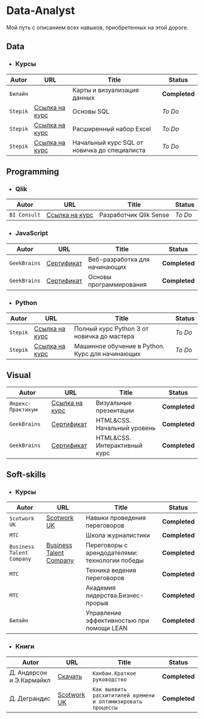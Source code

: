 # Data-Analyst
Мой путь с описанием всех навыков, приобретенных на этой дороге.

  ## Data
  - ### Курсы
  | Autor | URL | Title | Status
  | --- | --- | --- | --- |
  | `Билайн` | | Карты и визуализация данных | **Completed** |
  | `Stepik` | [Ссылка на курс](https://stepik.org/course/61247/promo) | Основы SQL | *To Do* |
  | `Stepik` | [Ссылка на курс](https://stepik.org/course/175382/promo) | Расширенный набор Excel | *To Do* |
  | `Stepik` | [Ссылка на курс](https://stepik.org/course/175382/promo) | Начальный курс SQL от новичка до специалиста | *To Do* |
  ## Programming
  - ### Qlik
  | Autor | URL | Title | Status
  | --- | --- | --- | --- |
  | `BI Consult` | [Ссылка на курс](https://education.biconsult.ru/courses/19/) | Разработчик Qlik Sense | *To Do* |
  - ### JavaScript
  | Autor | URL | Title | Status
  | --- | --- | --- | --- |
  | `GeekBrains` | [Сертификат](https://github.com/ivushkin/Data-Analyst/blob/1c1f1bf5a454184d595989a77e2c63c88cfc538f/Certificates/%D0%92%D0%B5%D0%B1-%D0%A0%D0%B0%D0%B7%D1%80%D0%B0%D0%B1%D0%BE%D1%82%D0%BA%D0%B0%20%D0%B4%D0%BB%D1%8F%20%D0%BD%D0%B0%D1%87%D0%B8%D0%BD%D0%B0%D1%8E%D1%89%D0%B8%D1%85.pdf) | Веб-разработка для начинающих | **Completed** |
  | `GeekBrains` | [Сертификат](https://github.com/ivushkin/Data-Analyst/blob/29acb76419dd2d341c799d7e8c9f7207ce25e6af/Certificates/%D0%9E%D1%81%D0%BD%D0%BE%D0%B2%D1%8B%20%D0%BF%D1%80%D0%BE%D0%B3%D1%80%D0%B0%D0%BC%D0%BC%D0%B8%D1%80%D0%BE%D0%B2%D0%B0%D0%BD%D0%B8%D1%8F.%D0%9D%D0%B0%D1%87%D0%B0%D0%BB%D1%8C%D0%BD%D1%8B%D0%B9%20%D1%83%D1%80%D0%BE%D0%B2%D0%B5%D0%BD%D1%8C.pdf) | Основы программирования | **Completed** |

  - ### Python
  | Autor | URL | Title | Status
  | --- | --- | --- | --- |
  | `Stepik` | [Ссылка на курс](https://stepik.org/course/175382/promo) | Полный курс Python 3 от новичка до мастера | *To Do* |
  | `Stepik` | [Ссылка на курс](https://stepik.org/course/175382/promo) | Машинное обучение в Python. Курс для начинающих | *To Do* |
  
  ## Visual
  | Autor | URL | Title | Status
  | --- | --- | --- | --- |
  | `Яндекс-Практикум` | [Ссылка на курс](https://practicum.yandex.ru/profile/visual-presentation/) | Визуальные презентации | **Completed** |
  | `GeekBrains` | [Сертификат](https://github.com/ivushkin/Data-Analyst/blob/c7f4654d0c875e505feef03ba57d9cf8ff0de13b/Certificates/HTML%26CSS.%20%D0%9D%D0%B0%D1%87%D0%B0%D0%BB%D1%8C%D0%BD%D1%8B%D0%B9%20%D1%83%D1%80%D0%BE%D0%B2%D0%B5%D0%BD%D1%8C.pdf) | HTML&CSS. Начальный уровень | **Completed** |
  | `GeekBrains` | [Сертификат](https://github.com/ivushkin/Data-Analyst/blob/ce903d8c54ad49adfb21ce064b0d7ff71b9dd44a/Certificates/HTML%26CSS.%D0%98%D0%BD%D1%82%D0%B5%D1%80%D0%B0%D0%BA%D1%82%D0%B8%D0%B2%D0%BD%D1%8B%D0%B9%20%D0%BA%D1%83%D1%80%D1%81.pdf) | HTML&CSS. Интерактивный курс | **Completed** |
  
  ## Soft-skills
  - ### Курсы
  | Autor | URL | Title | Status
  | --- | --- | --- | --- |
  | `Scotwork UK` | [Scotwork UK](https://www.scotwork.co.uk/ ) | Навыки проведения переговоров | **Completed** |
  | `МТС` |  | Школа журналистики | **Completed** |
  | `Business Talent Company` | [Business Talent Company](https://btcompany.ru/ ) | Переговоры с арендодателями: технологии победы | **Completed** |
  | `МТС` |  | Техника ведения переговоров | **Completed** |
  | `МТС` |  | Академия лидерства.Бизнес-прорыв | **Completed** |
  | `Билайн` |  | Управление эффективностью при помощи LEAN | **Completed** |
  - ### Книги
  | Autor | URL | Title | Status
  | --- | --- | --- | --- |
  | Д. Андерсон и Э.Кармайкл | [Скачать](https://github.com/ivushkin/Data-Analyst/blob/4e8ca5cc1337a60adadb87b72896f1a7cbd0a91c/Books/%D0%9A%D0%B0%D0%BD%D0%B1%D0%B0%D0%BD.%20%D0%9A%D1%80%D0%B0%D1%82%D0%BA%D0%BE%D0%B5%20%D1%80%D1%83%D0%BA%D0%BE%D0%B2%D0%BE%D0%B4%D1%81%D1%82%D0%B2%D0%BE.pdf) | `Канбан.Краткое руководство` | **Completed** |
  | Д. Деграндис | [Scotwork UK](https://www.scotwork.co.uk/ ) | `Как выявить расхититилей времени и оптимизировать процессы` | **Completed** |
